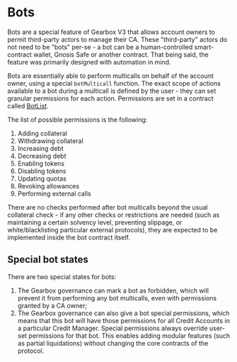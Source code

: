 # Bots

Bots are a special feature of Gearbox V3 that allows account owners to permit third-party actors to manage their CA. These "third-party" actors do not need to be "bots" per-se - a bot can be a human-controlled smart-contract wallet, Gnosis Safe or another contract. That being said, the feature was primarily designed with automation in mind.

Bots are essentially able to perform multicalls on behalf of the account owner, using a special `botMulticall` function. The exact scope of actions available to a bot during a multicall is defined by the user - they can set granular permissions for each action. Permissions are set in a contract called [BotList](/).

The list of possible permissions is the following:
1. Adding collateral
2. Withdrawing collateral
3. Increasing debt
4. Decreasing debt
5. Enabling tokens
6. Disabling tokens
7. Updating quotas
8. Revoking allowances
9. Performing external calls

There are no checks performed after bot multicalls beyond the usual collateral check - if any other checks or restrictions are needed (such as maintaining a certain solvency level, preventing slippage, or white/blacklisting particular external protocols), they are expected to be implemented inside the bot contract itself.

## Special bot states

There are two special states for bots:
1. The Gearbox governance can mark a bot as forbidden, which will prevent it from performing any bot multicalls, even with permissions granted by a CA owner;
2. The Gearbox governance can also give a bot special permissions, which means that this bot will have those permissions for all Credit Accounts in a particular Credit Manager. Special permissions always override user-set permissions for that bot. This enables adding modular features (such as partial liquidations) without changing the core contracts of the protocol.